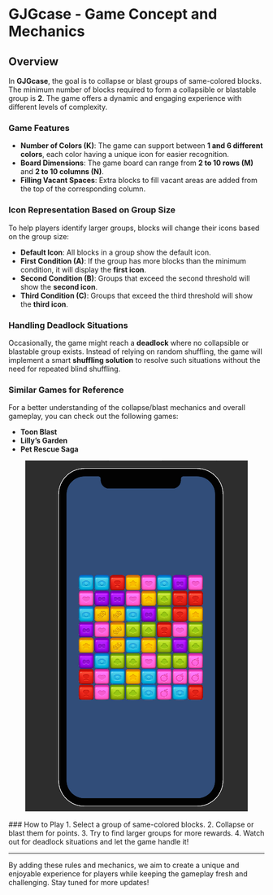 # GJGcase - Game Concept and Mechanics

## Overview
In **GJGcase**, the goal is to collapse or blast groups of same-colored blocks. The minimum number of blocks required to form a collapsible or blastable group is **2**. The game offers a dynamic and engaging experience with different levels of complexity.

### Game Features
- **Number of Colors (K)**: The game can support between **1 and 6 different colors**, each color having a unique icon for easier recognition.
- **Board Dimensions**: The game board can range from **2 to 10 rows (M)** and **2 to 10 columns (N)**.
- **Filling Vacant Spaces**: Extra blocks to fill vacant areas are added from the top of the corresponding column.

### Icon Representation Based on Group Size
To help players identify larger groups, blocks will change their icons based on the group size:
- **Default Icon**: All blocks in a group show the default icon.
- **First Condition (A)**: If the group has more blocks than the minimum condition, it will display the **first icon**.
- **Second Condition (B)**: Groups that exceed the second threshold will show the **second icon**.
- **Third Condition (C)**: Groups that exceed the third threshold will show the **third icon**.

### Handling Deadlock Situations
Occasionally, the game might reach a **deadlock** where no collapsible or blastable group exists. Instead of relying on random shuffling, the game will implement a smart **shuffling solution** to resolve such situations without the need for repeated blind shuffling.

### Similar Games for Reference
For a better understanding of the collapse/blast mechanics and overall gameplay, you can check out the following games:
- **Toon Blast**
- **Lilly’s Garden**
- **Pet Rescue Saga**
<p align="center">
  <img src="https://github.com/Emreceliik/GJGcase/raw/main/Assets/Assets/Images/Telefon.png" alt="Project Image" />
</p>
### How to Play
1. Select a group of same-colored blocks.
2. Collapse or blast them for points.
3. Try to find larger groups for more rewards.
4. Watch out for deadlock situations and let the game handle it!

---

By adding these rules and mechanics, we aim to create a unique and enjoyable experience for players while keeping the gameplay fresh and challenging. Stay tuned for more updates!
